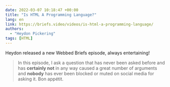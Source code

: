 ```yaml
---
date: 2022-03-07 10:18:47 +00:00
title: "Is HTML A Programming Language?"
lang: en
link: https://briefs.video/videos/is-html-a-programming-language/
authors:
  - "Heydon Pickering"
tags: [HTML]
---
```


Heydon released a new Webbed Briefs episode, always entertaining!

> In this episode, I ask a question that has never been asked before and has **certainly not** in any way caused a great number of arguments and **nobody** has ever been blocked or muted on social media for asking it. Bon appétit.
